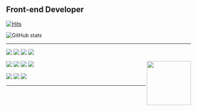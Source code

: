 ## Front-end Developer  

[![Hits](https://hits.seeyoufarm.com/api/count/incr/badge.svg?url=https%3A%2F%2Fgithub.com%2Fcherryc0ck%2Fhit-counter&count_bg=%23FF69B4&title_bg=%23141414&icon=tapas.svg&icon_color=%23FF69B4&title=HITS&edge_flat=false)](https://hits.seeyoufarm.com)

![GitHub stats](https://github-readme-stats.vercel.app/api?username=cherryc0ck&show_icons=true&theme=synthwave)

 ---
 
<img src="https://img.shields.io/badge/Javascript-F7DF1E?style=flat&logo=javascript&logoColor=black"/> <img src="https://img.shields.io/badge/React-61DAFB?style=flat&logo=React&logoColor=black"/> <img src="https://img.shields.io/badge/Typescript-3178C6?style=flat&logo=Typescript&logoColor=white"/> <img src="https://img.shields.io/badge/Next-000000?style=flat&logo=Next.js&logoColor=white"/> 

<img src="https://img.shields.io/badge/styled-components-246FDB?style=for-the-flat&logo=styledcomponents&logoColor=white" /> <img src="https://img.shields.io/badge/Tailwind CSS-06B6D4?style=for-the-flat&logo=tailwindcss&logoColor=white" /> <img src="https://img.shields.io/badge/Redux-764ABC?style=for-the-flat&logo=redux&logoColor=white" /> <img src="https://img.shields.io/badge/React Query-FF4154?style=for-the-flat&logo=reactquery&logoColor=white" /> <img align="right" width="120" height="auto" src="https://ifh.cc/g/Vk81zV.gif" />

<img src="https://img.shields.io/badge/Google Tag Manager-246FDB?style=for-the-flat&logo=googletagmanager&logoColor=white"> <img src="https://img.shields.io/badge/Google Analytics-E37400?style=for-the-flat&logo=googleanalytics&logoColor=white"> <img src="https://img.shields.io/badge/Node.js-339933?style=for-the-flat&logo=nodedotjs&logoColor=white"> 

 ---
<!-- <img align="right" width="30" src="https://user-images.githubusercontent.com/75469131/213887734-1f8f0fb6-4395-4aa6-b828-3b44b96d8f0f.gif" /> -->
